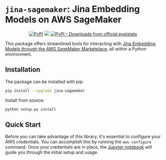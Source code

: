# `jina-sagemaker`: Jina Embedding Models on AWS SageMaker

<p align=center>
<a href="https://pypi.org/project/jina-sagemaker/"><img alt="PyPI" src="https://img.shields.io/pypi/v/jina-sagemaker?label=Release&style=flat-square"></a>
<a href="https://discord.jina.ai"><img src="https://img.shields.io/discord/1106542220112302130?logo=discord&logoColor=white&style=flat-square"></a>
<a href="https://pypistats.org/packages/jina-sagemaker"><img alt="PyPI - Downloads from official pypistats" src="https://img.shields.io/pypi/dm/jina-sagemaker?style=flat-square"></a>
</p>


This package offers streamlined tools for interacting with [Jina Embedding Models through the AWS SageMaker Marketplace](), all within a Python environment.

## Installation

The package can be installed with pip:
```bash
pip install --upgrade jina-sagemaker
```

Install from source:
```bash
python setup.py install
```

## Quick Start

Before you can take advantage of this library, it's essential to configure your AWS credentials. You can accomplish this by running the `aws configure` command. Once your credentials are in place, the [Jupyter notebook](https://github.com/jina-ai/jina-sagemaker/blob/main/notebooks/Inference%20with%20Jina%20Embedding%20Model.ipynb) will guide you through the initial setup and usage.

